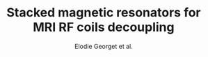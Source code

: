 ---
cat: gaia
subcat: ginkgo
bestof: false
author: Elodie Georget et al.
title: Stacked magnetic resonators for MRI RF coils decoupling
journal: Journal of Magnetic Resonance (San Diego, Calif. - 1997)
year: 2017
type: article
doi: 10.1016/j.jmr.2016.11.012
---